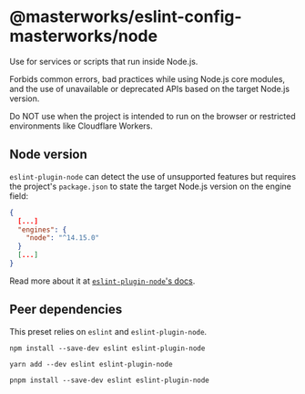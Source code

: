 # @masterworks/eslint-config-masterworks/node

Use for services or scripts that run inside Node.js.

Forbids common errors, bad practices while using Node.js core modules, and the use of unavailable or deprecated APIs based on the target Node.js version.

Do NOT use when the project is intended to run on the browser or restricted environments like Cloudflare Workers.

## Node version

`eslint-plugin-node` can detect the use of unsupported features but requires the project's `package.json` to state the target Node.js version on the engine field:

```json
{
  [...]
  "engines": {
    "node": "^14.15.0"
  }
  [...]
}
```

Read more about it at [`eslint-plugin-node`'s docs](https://github.com/mysticatea/eslint-plugin-node#-install--usage).

## Peer dependencies

This preset relies on `eslint` and `eslint-plugin-node`.

```shell
npm install --save-dev eslint eslint-plugin-node
```

```shell
yarn add --dev eslint eslint-plugin-node
```

```shell
pnpm install --save-dev eslint eslint-plugin-node
```

